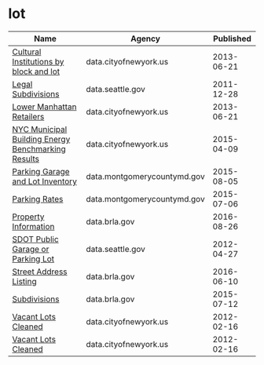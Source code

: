 # lot

Name | Agency | Published
---- | ---- | ---------
[Cultural Institutions by block and lot](../datasets/733r-da8r.md) | data.cityofnewyork.us | 2013-06-21
[Legal Subdivisions](../datasets/a4nk-hb9h.md) | data.seattle.gov | 2011-12-28
[Lower Manhattan Retailers](../datasets/cw88-qpsr.md) | data.cityofnewyork.us | 2013-06-21
[NYC Municipal Building Energy Benchmarking Results](../datasets/vvj6-d5qx.md) | data.cityofnewyork.us | 2015-04-09
[Parking Garage and Lot Inventory](../datasets/rd7s-ntxu.md) | data.montgomerycountymd.gov | 2015-08-05
[Parking Rates](../datasets/dh8t-aq6g.md) | data.montgomerycountymd.gov | 2015-07-06
[Property Information](../datasets/re5c-hrw9.md) | data.brla.gov | 2016-08-26
[SDOT Public Garage or Parking Lot](../datasets/3neb-8edu.md) | data.seattle.gov | 2012-04-27
[Street Address Listing](../datasets/6fyg-p3r9.md) | data.brla.gov | 2016-06-10
[Subdivisions](../datasets/px43-apna.md) | data.brla.gov | 2015-07-12
[Vacant Lots Cleaned](../datasets/u6gg-xejf.md) | data.cityofnewyork.us | 2012-02-16
[Vacant Lots Cleaned](../datasets/u6gg-xejf.md) | data.cityofnewyork.us | 2012-02-16

